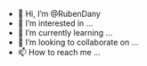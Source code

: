 - 👋 Hi, I’m @RubenDany
- 👀 I’m interested in ...
- 🌱 I’m currently learning ...
- 💞️ I’m looking to collaborate on ...
- 📫 How to reach me ...

<!---
RubenDany/RubenDany is a ✨ special ✨ repository because its `README.md` (this file) appears on your GitHub profile.
You can click the Preview link to take a look at your changes.
--->
